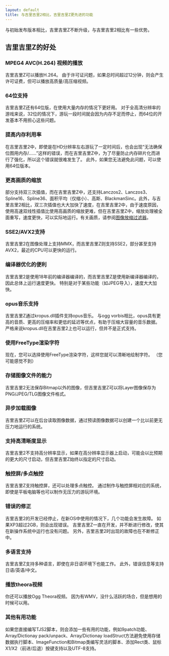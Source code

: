 ```yaml
---
layout: default
title: 与吉里吉里2相比，吉里吉里Z更先进的功能
---
```


<!-- 初期リリースバージョンに比べて吉里吉里Zは進化を続けていて、吉里吉里2と比較していくつかのメリットが発生しています。 -->
与初始发布版本相比，吉里吉里Z不断升级，与吉里吉里2相比有一些优势。
## 吉里吉里Z的好处

### MPEG4 AVC(H.264) 视频的播放  
<!-- 吉里吉里ZではH.264の再生が可能になっています。  
ライセンスの問題があるので、合計12分を超える場合はライセンスフィーが発生しますが、高画質/高圧縮率の動画を組み込めます。   -->
吉里吉里Z可以播放H.264。
由于许可证问题，如果总时间超过12分钟，则会产生许可证费，但可以播放高质量/高压缩视频。
### 64位支持  
<!-- 吉里吉里Zには64bit版もあり、メモリを大量に使う場合に効果を発揮します。  
フルHDサイズのゲームでは32bitの場合、しばらくプレイしているとメモリ不足で停止してしまうことがありますが、64bitであればほぼそのようなことを気にせず開発できます。 -->
吉里吉里Z还有64位版，在使用大量内存的情况下更好用。
对于全高清分辨率的游戏来说，32位的情况下，游玩一段时间就会因为内存不足而停止，而64位的开发基本不用担心这些问题。

### 提高内存利用率 
<!-- 吉里吉里2ではHDサイズ辺りでもしばらくプレイしていると「ビットマップ用メモリを確保できません/……」と言ったエラーが発生することがありますが、吉里吉里Zではメモリの断片化をなるべく防ぐように強化されているため、このエラーが発生しづらくなっています。  
さらに、どうしても改善しない場合は64bit版を使うこともできます。 -->

在吉里吉里2中，即使是在HD分辨率左右游玩了一定时间后，也会出现“无法确保位图用内存/……”这样的错误，而在吉里吉里Z中，为了尽量防止内存碎片化而进行了强化，所以这个错误就很难发生了。
此外，如果您无法避免此问题，可以使用64位版本。

### 更高画质的缩放  
<!-- 吉里吉里2ではバイキュービックまで一部サポートされていましたが、吉里吉里Zでは他に Lanczos2、Lanczos3、Spline16、Spline36、面積平均(縮小のみ)、Gaussian、BlackmanSinc がサポートされています。  
また、バイキュービックも吉里吉里2に比べ大幅に高速化されており、吉里吉里2では速度的に高速バイリニアより高画質な拡大縮小は使用しづらかったですが、吉里吉里Zでは拡大縮小処理が全面的に書き換えられ、高速がされ、実用的な速度で動作します。  
画質は[画像拡大縮小フィルタ](https://krkrz.github.io/documents/TJS2/imagescaling.html)を参照してください。 -->

部分支持双三次插值，而在吉里吉里Z中，还支持Lanczos2、Lanczos3、Spline16、Spline36、面积平均（仅缩小）、高斯、BlackmanSinc。此外，与吉里吉里2相比，双三次插值也大大加快了速度，在吉里吉里2中，由于速度原因，使用高速双线性插值比使用高画质的缩放更难，但在吉里吉里Z中，缩放处理被全面重写，速度更快，可以实际地运行。有关画质，请参阅[图像放缩过滤器](https://krkrz.github.io/documents/TJS2/imagescaling.html)。


###  SSE2/AVX2支持
<!-- 吉里吉里2では、画像処理にはMMXまでのサポートでしたが、吉里吉里ZではSSE2、一部はAVX2までサポートしており、最近のCPUではより高速な動作が可能です。 -->
吉里吉里2在图像处理上支持MMX，而吉里吉里Z则支持SSE2，部分甚至支持AVX2，最近的CPU可以更快的运行。

### 编译器优化的便利
<!-- 吉里吉里2は18年前のコンパイラでコンパイルされているのに対して、吉里吉里Zは順次新しいコンパイラでコンパイルされているため、全般的に高速に動作します。  
特にJPEGの読み込みなど一部の機能については劇的に速くなっています。   -->
吉里吉里2是使用18年前的编译器编译的，而吉里吉里Z是使用新编译器编译的，因此总体上运行速度更快。
特别是对于某些功能（如JPEG导入），速度大大加快。
  
### opus音乐支持
<!-- 吉里吉里Zではkropus.dllプラグインによってopus音声がサポートされています。  
opusはogg vorbisと比較して、より高音質、高圧縮で低レイテンシといったメリットがあり、大きな容量を占める音声データの圧縮に寄与します。  
厳密にいえばkropus.dllは吉里吉里2でも動くと思われますが、正式サポートしているわけではありません。   -->
吉里吉里Z通过kropus.dll插件支持opus音乐。
与ogg vorbis相比，opus具有更高的音质、更高的压缩率和更低的延迟等优点，有助于压缩大容量的音乐数据。
严格来说kropus.dll在吉里吉里2上也可以运行，但并不是正式支持。

### 使用FreeType渲染字符 
<!-- FreeType を使用した文字のレンダリングを選択することが可能になり、文字が綺麗に描画可能です。  
(体感できない場合もあります)   -->
现在，您可以选择使用FreeType渲染字符，这样您就可以清晰地绘制字符。
（您可能感觉不到）
  
### 存储图像文件的能力
<!-- 吉里吉里2では、Bitmap以外の画像を保存できませんでしたが、吉里吉里ZではPNG/JPEG/TLGと言った読み込み可能な画像ファイル形式でLayer画像を保存可能です。   -->
吉里吉里2无法保存Bitmap以外的图像，但吉里吉里Z可以将Layer图像保存为PNG/JPEG/TLG图像文件格式。

### 异步加载图像
<!-- 吉里吉里Zでは画像データをバックグラウンドで読み込むことが可能になり、画像データを先読みすることで従来よりストレスなくプレイ可能なシステムを作ることができます。 -->
吉里吉里Z可以在后台读取图像数据，通过预读图像数据可以创建一个比以前更无压力地运行的系统。
  
### 支持高清晰度显示
<!-- 吉里吉里2は高繊細ディスプレイに対応しておらず、高繊細ディスプレイで起動すると意図したよりも大きなサイズで起動してしまったりしますが、吉里吉里Zでは常に指定したサイズで起動されます。 -->
吉里吉里2不支持高分辨率显示，如果在高分辨率显示器上启动，可能会以比预期的更大的尺寸启动，但吉里吉里Z始终以指定的尺寸启动。
### 触控屏/多点触控
<!-- 吉里吉里Zではタッチパネルに対応し、マルチタッチも処理できます。  
タッチパネルに対応したシステムを作ることでタブレット等でもストレスなくプレイ可能な環境を作ることができます。 -->
吉里吉里Z支持触控屏，还可以处理多点触控。
通过制作与触控屏相对应的系统，即使是平板电脑等也可以制作无压力的游玩环境。

### 错误的修正 
<!-- 吉里吉里2は開発が停止しており、新OSで使用する場合にいくつかの機能で不具合が発生します。  
またXP3が2GBを超えるとエラーになるなどの問題も残ったままです。
吉里吉里Zは継続的に開発されており、新OSでも問題なく動くように修正が加えられ続けています。  
また、吉里吉里2の時にあった不具合も修正され続けています。 -->
吉里吉里2的开发已经停止，在新OS中使用的情况下，几个功能会发生故障。
如果XP3超过2GB，则会出现错误。
吉里吉里Z一直在开发，并不断进行修改，使其在新操作系统中运行也没有问题。
另外，吉里吉里2时出现的故障也在不断修正中。

###  多语言支持
<!-- 吉里吉里Zは、多言語対応されており、非日本語環境でも動作します。  
またエラーメッセージなどは日本語/英語/中国語がサポートされています。 -->
吉里吉里Z支持多种语言，即使在非日语环境下也能工作。
此外，错误信息等支持日语/英语/中文。

### 播放theora视频
<!-- Ogg Theora動画も再生できます。  
WMVがあるので、あまり活躍の場面はないですが、使いたい場合は使えます。   -->
你还可以播放Ogg Theora视频。
因为有WMV，没什么活跃的场合，但是想用的时候可以用。

### 其他有用功能  
<!-- TJS2スクリプトを直接書いている場合、9patch機能やArray/Dictionayのpack/unpack、Array/DictionayのloadStructメソッドによるセーブデータによるスクリプト実行回避、ImageFunctionとBitmapクラスによる柔軟なスクリプトの記述、Rectクラスの追加、マウスのX1/X2(進む/戻る)ボタンサポート、UTF-8のサポート等細かい部分で便利な機能が追加されています。 -->
如果您直接编写TJS2脚本，则会添加一些有用的功能，例如9patch功能、Array/Dictionay pack/unpack、Array/Dictionay loadStruct方法避免使用存储数据执行脚本、ImageFunction和Bitmap类编写灵活的脚本、添加Rect类、鼠标X1/X2（前进/后退）按键支持以及UTF-8支持。